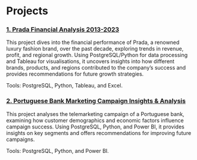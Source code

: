 <h1>Projects</h1>
<h3><a href='https://github.com/rahul-singh0/prada-financial-analysis'>1. Prada Financial Analysis 2013-2023</a></h3>
<p>This project dives into the financial performance of Prada, a renowned luxury fashion brand, over the past decade, exploring trends in revenue, profit, and regional growth. Using PostgreSQL/Python for data processing and Tableau for visualisations, it uncovers insights into how different brands, products, and regions contributed to the company’s success and provides recommendations for future growth strategies.</p>

Tools: PostgreSQL, Python, Tableau, and Excel.

<h3><a href='https://github.com/rahul-singh0/portuguese-bank-marketing-campaign'>2. Portuguese Bank Marketing Campaign Insights & Analysis</a></h3>
<p>This project analyses the telemarketing campaign of a Portuguese bank, examining how customer demographics and economic factors influence campaign success. Using PostgreSQL, Python, and Power BI, it provides insights on key segments and offers recommendations for improving future campaigns.</p>

Tools: PostgreSQL, Python, and Power BI.
